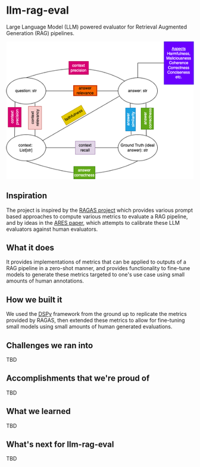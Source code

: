 # llm-rag-eval

Large Language Model (LLM) powered evaluator for Retrieval Augmented Generation (RAG) pipelines.

<img src="figs/ragas-metrics.drawio.png"/>

## Inspiration

The project is inspired by the [RAGAS project](https://github.com/explodinggradients/ragas) which provides various prompt based approaches to compute various metrics to evaluate a RAG pipeline, and by ideas in the [ARES paper](https://arxiv.org/abs/2311.09476), which attempts to calibrate these LLM evaluators against human evaluators.

## What it does

It provides implementations of metrics that can be applied to outputs of a RAG pipeline in a zero-shot manner, and provides functionality to fine-tune models to generate these metrics targeted to one's use case using small amounts of human annotations.

## How we built it

We used the [DSPy](https://github.com/stanfordnlp/dspy) framework from the ground up to replicate the metrics provided by RAGAS, then extended these metrics to allow for fine-tuning small models using small amounts of human generated evaluations.

## Challenges we ran into

TBD

## Accomplishments that we're proud of

TBD

## What we learned

TBD

## What's next for llm-rag-eval

TBD

